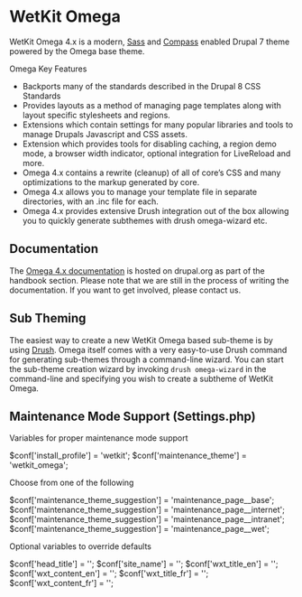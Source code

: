 # WetKit Omega

WetKit Omega 4.x is a modern, [Sass](http://sass-lang.com/) and [Compass](http://compass-style.org/) enabled Drupal 7 theme powered by the Omega base theme.

Omega Key Features
* Backports many of the standards described in the Drupal 8 CSS Standards
* Provides layouts as a method of managing page templates along with layout specific stylesheets and regions.
* Extensions which contain settings for many popular libraries and tools to manage Drupals Javascript and CSS assets.
* Extension which provides tools for disabling caching, a region demo mode, a browser width indicator, optional integration for LiveReload and more.
* Omega 4.x contains a rewrite (cleanup) of all of core’s CSS and many optimizations to the markup generated by core.
* Omega 4.x allows you to manage your template file in separate directories, with an .inc file for each.
* Omega 4.x provides extensive Drush integration out of the box allowing you to quickly generate subthemes with drush omega-wizard etc.

## Documentation

The [Omega 4.x documentation](https://drupal.org/node/1768686) is hosted on drupal.org as part of the handbook section. Please note that we are still in the process of writing the documentation. If you want to get involved, please contact us.

## Sub Theming

The easiest way to create a new WetKit Omega based sub-theme is by using [Drush](http://drupal.org/project/drush). Omega itself comes with a very easy-to-use Drush command for generating sub-themes through a command-line wizard. You can start the sub-theme creation wizard by invoking `drush omega-wizard` in the command-line and specifying you wish to create a subtheme of WetKit Omega.

## Maintenance Mode Support (Settings.php)

Variables for proper maintenance mode support

$conf['install_profile'] = 'wetkit';
$conf['maintenance_theme'] = 'wetkit_omega';

Choose from one of the following

$conf['maintenance_theme_suggestion'] = 'maintenance_page__base';
$conf['maintenance_theme_suggestion'] = 'maintenance_page__internet';
$conf['maintenance_theme_suggestion'] = 'maintenance_page__intranet';
$conf['maintenance_theme_suggestion'] = 'maintenance_page__wet';

Optional variables to override defaults

$conf['head_title'] = '';
$conf['site_name'] = '';
$conf['wxt_title_en'] = '';
$conf['wxt_content_en'] = '';
$conf['wxt_title_fr'] = '';
$conf['wxt_content_fr'] = '';
